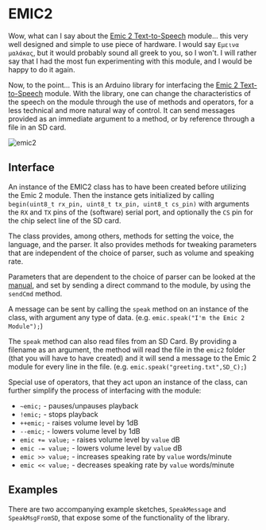 EMIC2
=====

Wow, what can I say about the [Emic 2 Text-to-Speech](http://www.grandideastudio.com/portfolio/emic-2-text-to-speech-module/) module... this very well designed and simple to use piece of hardware. I would say `Εμεινα μαλάκας`, but it would probably sound all greek to you, so I won't. I will rather say that I had the most fun experimenting with this module, and I would be happy to do it again.

Now, to the point... This is an Arduino library for interfacing the [Emic 2 Text-to-Speech](http://www.grandideastudio.com/portfolio/emic-2-text-to-speech-module/) module. With the library, one can change the characteristics of the speech on the module through the use of methods and operators, for a less technical and more natural way of control. It can send messages provided as an immediate argument to a method, or by reference through a file in an SD card.

![emic2](http://i859.photobucket.com/albums/ab154/lampnick67/emic2__zpsf8ec194d.png)

Interface
---------

An instance of the EMIC2 class has to have been created before utilizing the Emic 2 module. Then the instance gets initialized by calling `begin(uint8_t rx_pin, uint8_t tx_pin, uint8_t cs_pin)` with arguments the `RX` and `TX` pins of the (software) serial port, and optionally the `CS` pin for the chip select line of the SD card.

The class provides, among others, methods for setting the voice, the language, and the parser. It also provides methods for tweaking parameters that are independent of the choice of parser, such as volume and speaking rate.

Parameters that are dependent to the choice of parser can be looked at the [manual](http://parallax.com/sites/default/files/downloads/30016-Emic-2-Text-To-Speech-Documentation-v1.1.pdf), and set by sending a direct command to the module, by using the `sendCmd` method.

A message can be sent by calling the `speak` method on an instance of the class, with argument any type of data. (e.g. `emic.speak("I'm the Emic 2 Module");`)

The `speak` method can also read files from an SD Card. By providing a filename as an argument, the method will read the file in the `emic2` folder (that you will have to have created) and it will send a message to the Emic 2 module for every line in the file. (e.g. `emic.speak("greeting.txt",SD_C);`)

Special use of operators, that they act upon an instance of the class, can further simplify the process of interfacing with the module:
* `~emic;` - pauses/unpauses playback
* `!emic;` - stops playback
* `++emic;` - raises volume level by 1dB
* `--emic;` - lowers volume level by 1dB
* `emic += value;` - raises volume level by `value` dB
* `emic -= value;` - lowers volume level by `value` dB
* `emic >> value;` - increases speaking rate by `value` words/minute
* `emic << value;` - decreases speaking rate by `value` words/minute

Examples
--------
There are two accompanying example sketches, `SpeakMessage` and `SpeakMsgFromSD`, that expose some of the functionality of the library.
